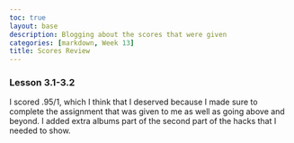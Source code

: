 ```yaml
---
toc: true
layout: base
description: Blogging about the scores that were given
categories: [markdown, Week 13]
title: Scores Review
---
```


### Lesson 3.1-3.2
I scored .95/1, which I think that I deserved because I made sure to complete the assignment that was given to me as well as going above and beyond. I added extra albums part of the second part of the hacks that I needed to show.